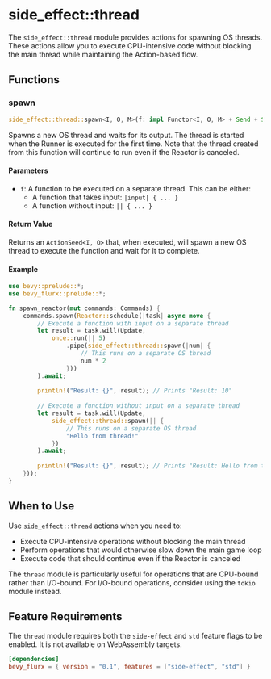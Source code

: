 # side_effect::thread

The `side_effect::thread` module provides actions for spawning OS threads. These actions allow you to execute CPU-intensive code without blocking the main thread while maintaining the Action-based flow.

## Functions

### spawn

```rust
side_effect::thread::spawn<I, O, M>(f: impl Functor<I, O, M> + Send + Sync + 'static) -> ActionSeed<I, O>
```

Spawns a new OS thread and waits for its output. The thread is started when the Runner is executed for the first time. Note that the thread created from this function will continue to run even if the Reactor is canceled.

#### Parameters

- `f`: A function to be executed on a separate thread. This can be either:
  - A function that takes input: `|input| { ... }`
  - A function without input: `|| { ... }`

#### Return Value

Returns an `ActionSeed<I, O>` that, when executed, will spawn a new OS thread to execute the function and wait for it to complete.

#### Example

```rust
use bevy::prelude::*;
use bevy_flurx::prelude::*;

fn spawn_reactor(mut commands: Commands) {
    commands.spawn(Reactor::schedule(|task| async move {
        // Execute a function with input on a separate thread
        let result = task.will(Update, 
            once::run(|| 5)
                .pipe(side_effect::thread::spawn(|num| {
                    // This runs on a separate OS thread
                    num * 2
                }))
        ).await;
        
        println!("Result: {}", result); // Prints "Result: 10"
        
        // Execute a function without input on a separate thread
        let result = task.will(Update, 
            side_effect::thread::spawn(|| {
                // This runs on a separate OS thread
                "Hello from thread!"
            })
        ).await;
        
        println!("Result: {}", result); // Prints "Result: Hello from thread!"
    }));
}
```

## When to Use

Use `side_effect::thread` actions when you need to:
- Execute CPU-intensive operations without blocking the main thread
- Perform operations that would otherwise slow down the main game loop
- Execute code that should continue even if the Reactor is canceled

The `thread` module is particularly useful for operations that are CPU-bound rather than I/O-bound. For I/O-bound operations, consider using the `tokio` module instead.

## Feature Requirements

The `thread` module requires both the `side-effect` and `std` feature flags to be enabled. It is not available on WebAssembly targets.

```toml
[dependencies]
bevy_flurx = { version = "0.1", features = ["side-effect", "std"] }
```